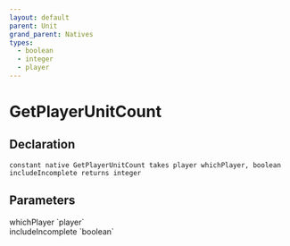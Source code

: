 ```yaml
---
layout: default
parent: Unit
grand_parent: Natives
types:
  - boolean
  - integer
  - player
---
```


# GetPlayerUnitCount

## Declaration

```
constant native GetPlayerUnitCount takes player whichPlayer, boolean includeIncomplete returns integer
```

## Parameters
<dl>
  <dt>whichPlayer `player`</dt>
  <dd></dd>

  <dt>includeIncomplete `boolean`</dt>
  <dd></dd>
</dl>